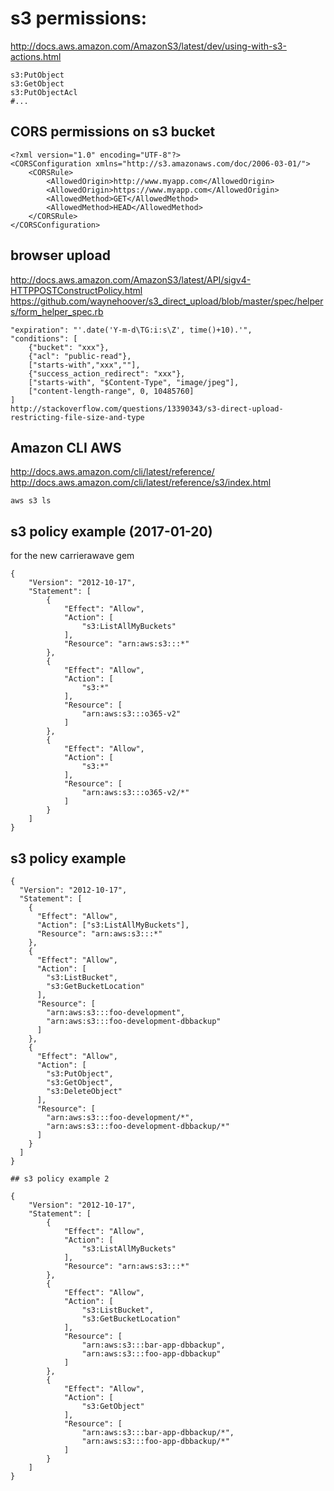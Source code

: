 # s3 permissions:

http://docs.aws.amazon.com/AmazonS3/latest/dev/using-with-s3-actions.html

```
s3:PutObject
s3:GetObject
s3:PutObjectAcl
#...

```




## CORS permissions on s3 bucket

```
<?xml version="1.0" encoding="UTF-8"?>
<CORSConfiguration xmlns="http://s3.amazonaws.com/doc/2006-03-01/">
    <CORSRule>
        <AllowedOrigin>http://www.myapp.com</AllowedOrigin>
        <AllowedOrigin>https://www.myapp.com</AllowedOrigin>
        <AllowedMethod>GET</AllowedMethod>
        <AllowedMethod>HEAD</AllowedMethod>
    </CORSRule>
</CORSConfiguration>

```


## browser upload

http://docs.aws.amazon.com/AmazonS3/latest/API/sigv4-HTTPPOSTConstructPolicy.html
https://github.com/waynehoover/s3_direct_upload/blob/master/spec/helpers/form_helper_spec.rb

```
"expiration": "'.date('Y-m-d\TG:i:s\Z', time()+10).'",
"conditions": [
    {"bucket": "xxx"},
    {"acl": "public-read"},
    ["starts-with","xxx",""],
    {"success_action_redirect": "xxx"},
    ["starts-with", "$Content-Type", "image/jpeg"],
    ["content-length-range", 0, 10485760]
]
http://stackoverflow.com/questions/13390343/s3-direct-upload-restricting-file-size-and-type
```


## Amazon CLI AWS

http://docs.aws.amazon.com/cli/latest/reference/
http://docs.aws.amazon.com/cli/latest/reference/s3/index.html

```
aws s3 ls
```


## s3 policy example (2017-01-20)

for the new carrierawave gem 

```
{
    "Version": "2012-10-17",
    "Statement": [
        {
            "Effect": "Allow",
            "Action": [
                "s3:ListAllMyBuckets"
            ],
            "Resource": "arn:aws:s3:::*"
        },
        {
            "Effect": "Allow",
            "Action": [
                "s3:*"
            ],
            "Resource": [
                "arn:aws:s3:::o365-v2"
            ]
        },
        {
            "Effect": "Allow",
            "Action": [
                "s3:*"
            ],
            "Resource": [
                "arn:aws:s3:::o365-v2/*"
            ]
        }
    ]
}
```


## s3 policy example

```
{
  "Version": "2012-10-17",
  "Statement": [
    {
      "Effect": "Allow",
      "Action": ["s3:ListAllMyBuckets"],
      "Resource": "arn:aws:s3:::*"
    },
    {
      "Effect": "Allow",
      "Action": [
        "s3:ListBucket",
        "s3:GetBucketLocation"
      ],
      "Resource": [
        "arn:aws:s3:::foo-development",
        "arn:aws:s3:::foo-development-dbbackup"
      ]
    },
    {
      "Effect": "Allow",
      "Action": [
        "s3:PutObject",
        "s3:GetObject",
        "s3:DeleteObject"
      ],
      "Resource": [
        "arn:aws:s3:::foo-development/*",
        "arn:aws:s3:::foo-development-dbbackup/*"
      ]
    }
  ]
}
```


```
## s3 policy example 2 

{
    "Version": "2012-10-17",
    "Statement": [
        {
            "Effect": "Allow",
            "Action": [
                "s3:ListAllMyBuckets"
            ],
            "Resource": "arn:aws:s3:::*"
        },
        {
            "Effect": "Allow",
            "Action": [
                "s3:ListBucket",
                "s3:GetBucketLocation"
            ],
            "Resource": [
                "arn:aws:s3:::bar-app-dbbackup",
                "arn:aws:s3:::foo-app-dbbackup"
            ]
        },
        {
            "Effect": "Allow",
            "Action": [
                "s3:GetObject"
            ],
            "Resource": [
                "arn:aws:s3:::bar-app-dbbackup/*",
                "arn:aws:s3:::foo-app-dbbackup/*"
            ]
        }
    ]
}
```
